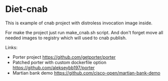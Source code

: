 # Diet-cnab

This is example of cnab project with distroless invocation image inside.

For make the project just run make_cnab.sh script. And don't forget move all needed images to registry which will used to cnab publish.

Links:

- Porter project https://github.com/getporter/porter
- Patched porter with custom dockerfile option https://github.com/alekseybb197/porter
- Martian bank demo https://github.com/cisco-open/martian-bank-demo
